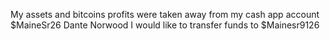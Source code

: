 My assets and bitcoins profits were taken away from my cash app account $MaineSr26 Dante Norwood
I would like to transfer funds to $Mainesr9126
